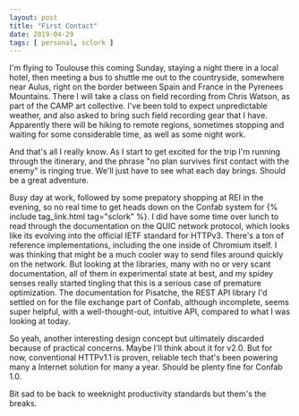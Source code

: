 ```yaml
---
layout: post
title: "First Contact"
date: 2019-04-29
tags: [ personal, sclork ]
---
```


I'm flying to Toulouse this coming Sunday, staying a night there in a local hotel, then meeting a bus to shuttle me out to
the countryside, somewhere near Aulus, right on the border between Spain and France in the Pyrenees Mountains. There I will
take a class on field recording from Chris Watson, as part of the CAMP art collective. I've been told to expect unpredictable
weather, and also asked to bring such field recording gear that I have. Apparently there will be hiking to remote regions,
sometimes stopping and waiting for some considerable time, as well as some night work.

And that's all I really know. As I start to get excited for the trip I'm running through the itinerary, and the phrase
"no plan survives first contact with the enemy" is ringing true. We'll just have to see what each day brings. Should be a
great adventure.

Busy day at work, followed by some prepatory shopping at REI in the evening, so no real time to get heads down on the
Confab system for {% include tag_link.html tag="sclork" %}. I did have some time over lunch to read through the documentation
on the QUIC network protocol, which looks like its evolving into the official IETF standard for HTTPv3. There's a ton of
reference implementations, including the one inside of Chromium itself. I was thinking that might be a much cooler way
to send files around quickly on the network. But looking at the libraries, many with no or very scant documentation, all
of them in experimental state at best, and my spidey senses really started tingling that this is a serious case of
premature optimization. The documentation for Pisatche, the REST API library I'd settled on for the file exchange part
of Confab, although incomplete, seems super helpful, with a well-thought-out, intuitive API, compared to what I was
looking at today.

So yeah, another interesting design concept but ultimately discarded because of practical concerns. Maybe I'll think about
it for v2.0. But for now, conventional HTTPv1.1 is proven, reliable tech that's been powering many a Internet solution
for many a year. Should be plenty fine for Confab 1.0.

Bit sad to be back to weeknight productivity standards but them's the breaks.

